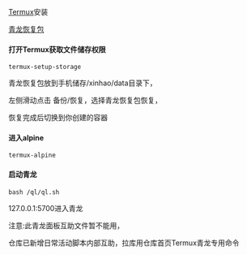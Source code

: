 [Termux](https://189.ly93.cc/rYF3EfuErM3y/51455115306688308)安装

[青龙恢复包](https://189.ly93.cc/FNzMrqBf6rUf/41450115295623620)

#### 打开Termux获取文件储存权限

```
termux-setup-storage
```

青龙恢复包放到手机储存/xinhao/data目录下，

左侧滑动点击 备份/恢复，选择青龙恢复包恢复，

恢复完成后切换到你创建的容器

#### 进入alpine

```
termux-alpine
```

#### 启动青龙

```
bash /ql/ql.sh
```

127.0.0.1:5700进入青龙

注意:此青龙面板互助文件暂不能用，

仓库已新增日常活动脚本内部互助，拉库用仓库首页Termux青龙专用命令



